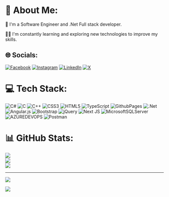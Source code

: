 # 💫 About Me:
🔭 I'm a Software Engineer and .Net Full stack developer.

👨‍💻 I'm constantly learning and exploring new technologies to improve my skills.


## 🌐 Socials:
[![Facebook](https://img.shields.io/badge/Facebook-%231877F2.svg?logo=Facebook&logoColor=white)](https://facebook.com/ahmed.roka.14855) [![Instagram](https://img.shields.io/badge/Instagram-%23E4405F.svg?logo=Instagram&logoColor=white)](https://instagram.com/ahmed_saber070) [![LinkedIn](https://img.shields.io/badge/LinkedIn-%230077B5.svg?logo=linkedin&logoColor=white)](https://linkedin.com/in/ahmed-saber-781752227/) [![X](https://img.shields.io/badge/X-black.svg?logo=X&logoColor=white)](https://x.com/AhmedSab77) 

# 💻 Tech Stack:
![C#](https://img.shields.io/badge/c%23-%23239120.svg?style=for-the-badge&logo=csharp&logoColor=white) ![C](https://img.shields.io/badge/c-%2300599C.svg?style=for-the-badge&logo=c&logoColor=white) ![C++](https://img.shields.io/badge/c++-%2300599C.svg?style=for-the-badge&logo=c%2B%2B&logoColor=white) ![CSS3](https://img.shields.io/badge/css3-%231572B6.svg?style=for-the-badge&logo=css3&logoColor=white) ![HTML5](https://img.shields.io/badge/html5-%23E34F26.svg?style=for-the-badge&logo=html5&logoColor=white) ![TypeScript](https://img.shields.io/badge/typescript-%23007ACC.svg?style=for-the-badge&logo=typescript&logoColor=white) ![GithubPages](https://img.shields.io/badge/github%20pages-121013?style=for-the-badge&logo=github&logoColor=white) ![.Net](https://img.shields.io/badge/.NET-5C2D91?style=for-the-badge&logo=.net&logoColor=white) ![Angular.js](https://img.shields.io/badge/angular.js-%23E23237.svg?style=for-the-badge&logo=angularjs&logoColor=white) ![Bootstrap](https://img.shields.io/badge/bootstrap-%238511FA.svg?style=for-the-badge&logo=bootstrap&logoColor=white) ![jQuery](https://img.shields.io/badge/jquery-%230769AD.svg?style=for-the-badge&logo=jquery&logoColor=white) ![Next JS](https://img.shields.io/badge/Next-black?style=for-the-badge&logo=next.js&logoColor=white) ![MicrosoftSQLServer](https://img.shields.io/badge/Microsoft%20SQL%20Server-CC2927?style=for-the-badge&logo=microsoft%20sql%20server&logoColor=white) ![AZUREDEVOPS](https://img.shields.io/badge/azuredevops-0078D7.svg?style=for-the-badge&logo=azuredevops&logoColor=white&color=%230078D7) ![Postman](https://img.shields.io/badge/Postman-FF6C37?style=for-the-badge&logo=postman&logoColor=white)
# 📊 GitHub Stats:
![](https://github-readme-stats.vercel.app/api?username=AhmedSaber07&theme=dark&hide_border=false&include_all_commits=false&count_private=false)<br/>
![](https://github-readme-streak-stats.herokuapp.com/?user=AhmedSaber07&theme=dark&hide_border=false)<br/>
![](https://github-readme-stats.vercel.app/api/top-langs/?username=AhmedSaber07&theme=dark&hide_border=false&include_all_commits=false&count_private=false&layout=compact)

---
[![](https://visitcount.itsvg.in/api?id=AhmedSaber07&icon=0&color=0)](https://visitcount.itsvg.in)


[![](https://visitcount.itsvg.in/api?id=ahmedsaber&label=Profile%20Views&pretty=false)](https://visitcount.itsvg.in)

<!-- Proudly created with GPRM ( https://gprm.itsvg.in ) -->

